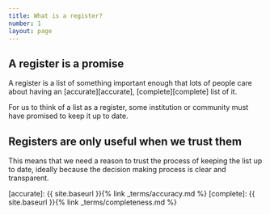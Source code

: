 ```yaml
---
title: What is a register?
number: 1
layout: page
---
```


## A register is a promise

A register is a list of something important enough that lots of people care
about having an [accurate][accurate], [complete][complete] list of it.


For us to think of a list as a register, some institution or community must
have promised to keep it up to date.

## Registers are only useful when we trust them

This means that we need a reason to trust the process of keeping the list up
to date, ideally because the decision making process is clear and transparent.


[accurate]: {{ site.baseurl }}{% link _terms/accuracy.md %}
[complete]: {{ site.baseurl }}{% link _terms/completeness.md %}
